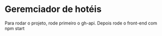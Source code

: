 # Geremciador de hotéis

Para rodar o projeto, rode primeiro o gh-api.
Depois rode o front-end com npm start
